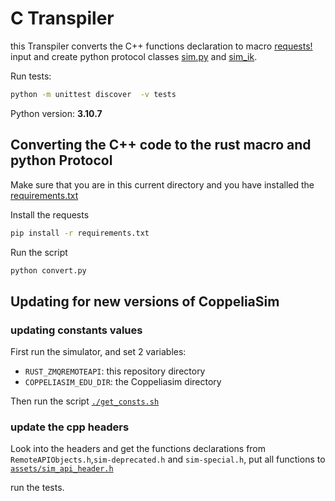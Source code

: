 # C Transpiler

this Transpiler converts the C++ functions declaration
to macro [requests!](../src/remote_api_objects/sim/sim.rs#8) input and create python protocol classes [sim.py](assets/sim.py) and [sim_ik](assets/sim_ik.py).

Run tests:

```bash
python -m unittest discover  -v tests
```

Python version: **3.10.7**

## Converting the C++ code to the rust macro and python Protocol

Make sure that you are in this current directory and you have installed the [requirements.txt](requirements.txt)

Install the requests

```bash
pip install -r requirements.txt
```

Run the script

```bash
python convert.py
```

## Updating for new versions of CoppeliaSim

### updating constants values

First run the simulator, and set 2 variables:

- `RUST_ZMQREMOTEAPI`: this repository directory
- `COPPELIASIM_EDU_DIR`: the Coppeliasim directory

Then run the script [`./get_consts.sh`](./get_consts.sh)

### update the cpp headers

Look into the headers and get the functions declarations from `RemoteAPIObjects.h`,`sim-deprecated.h` and `sim-special.h`, put all functions
to [`assets/sim_api_header.h`](./assets/sim_api_header.h)

run the tests.
